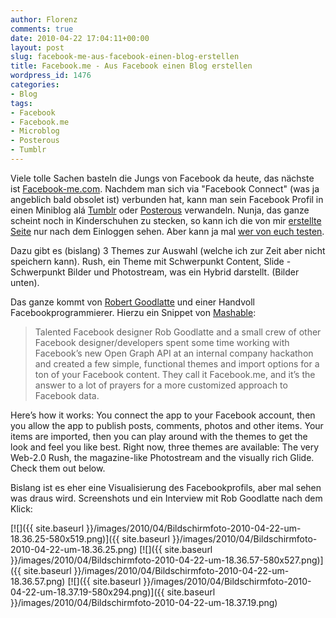 ```yaml
---
author: Florenz
comments: true
date: 2010-04-22 17:04:11+00:00
layout: post
slug: facebook-me-aus-facebook-einen-blog-erstellen
title: Facebook.me - Aus Facebook einen Blog erstellen
wordpress_id: 1476
categories:
- Blog
tags:
- Facebook
- Facebook.me
- Microblog
- Posterous
- Tumblr
---
```


Viele tolle Sachen basteln die Jungs von Facebook da heute, das nächste ist [Facebook-me.com](http://www.facebook-me.com). Nachdem man sich via "Facebook Connect" (was ja angeblich bald obsolet ist) verbunden hat, kann man sein Facebook Profil in einen Miniblog alá [Tumblr](http://www.tumblr.com) oder [Posterous](http://www.posterous.com) verwandeln. Nunja, das ganze scheint noch in Kinderschuhen zu stecken, so kann ich die von mir [erstellte Seite](http://www.facebook-me.com/667708017) nur nach dem Einloggen sehen. Aber kann ja mal [wer von euch testen](http://www.facebook-me.com/667708017).

Dazu gibt es (bislang) 3 Themes zur Auswahl (welche ich zur Zeit aber nicht speichern kann). Rush, ein Theme mit Schwerpunkt Content, Slide - Schwerpunkt Bilder und Photostream, was ein Hybrid darstellt. (Bilder unten).

Das ganze kommt von [Robert Goodlatte](http://robgoodlatte.com/) und einer Handvoll Facebookprogrammierer. Hierzu ein Snippet von [Mashable](http://mashable.com/2010/04/22/facebook-me/):



> Talented Facebook designer Rob Goodlatte and a small crew of other Facebook designer/developers spent some time working with Facebook’s new Open Graph API at an internal company hackathon and created a few simple, functional themes and import options for a ton of your Facebook content. They call it Facebook.me, and it’s the answer to a lot of prayers for a more customized approach to Facebook data.

Here’s how it works: You connect the app to your Facebook account, then you allow the app to publish posts, comments, photos and other items. Your items are imported, then you can play around with the themes to get the look and feel you like best. Right now, three themes are available: The very Web-2.0 Rush, the magazine-like Photostream and the visually rich Glide. Check them out below.



Bislang ist es eher eine Visualisierung des Facebookprofils, aber mal sehen was draus wird. Screenshots und ein Interview mit Rob Goodlatte nach dem Klick:
<!-- more -->
[![]({{ site.baseurl }}/images/2010/04/Bildschirmfoto-2010-04-22-um-18.36.25-580x519.png)]({{ site.baseurl }}/images/2010/04/Bildschirmfoto-2010-04-22-um-18.36.25.png)
[![]({{ site.baseurl }}/images/2010/04/Bildschirmfoto-2010-04-22-um-18.36.57-580x527.png)]({{ site.baseurl }}/images/2010/04/Bildschirmfoto-2010-04-22-um-18.36.57.png)
[![]({{ site.baseurl }}/images/2010/04/Bildschirmfoto-2010-04-22-um-18.37.19-580x294.png)]({{ site.baseurl }}/images/2010/04/Bildschirmfoto-2010-04-22-um-18.37.19.png)


